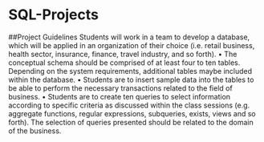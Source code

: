 # SQL-Projects
##Project Guidelines 
Students will work in a team to develop a database, which will be applied in an organization of their choice 
(i.e. retail business, health sector, insurance, finance, travel industry, and so forth). 
• The conceptual schema should be comprised of at least four to ten tables. Depending on the system requirements, additional tables maybe included within the database. 
• Students are to insert sample data into the tables to be able to perform the necessary transactions related to the field of business. 
• Students are to create ten queries to select information according to specific criteria as discussed within the class sessions 
(e.g. aggregate functions, regular expressions, subqueries, exists, views and so forth).
 The selection of queries presented should be related to the domain of the business.
